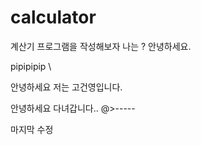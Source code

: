 # calculator

계산기 프로그램을 작성해보자
나는 ?
안녕하세요.

pipipipip
\

안녕하세요 저는 고건영입니다.

안녕하세요 다녀갑니다.. @>----- 

마지막 수정